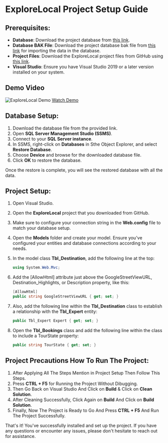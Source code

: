 # ExploreLocal Project Setup Guide

## Prerequisites:

- **Database**: Download the project database from [this link](https://cutt.ly/OwjPXR0Y).
- **Database BAK File**: Download the project database bak file from [this link](https://cutt.ly/DwxXCg3k) for importing the data in the database.
- **Project Files**: Download the ExploreLocal project files from GitHub using [this link](https://cutt.ly/mwkhMEb2).
- **Visual Studio**: Ensure you have Visual Studio 2019 or a later version installed on your system.

## Demo Video

![ExploreLocal Demo](https://img.youtube.com/vi/gUahAt5D2Ek/maxresdefault.jpg)
[Watch Demo](https://www.youtube.com/watch?v=gUahAt5D2Ek&ab_channel=MehrozKhan)


## Database Setup:

1. Download the database file from the provided link.
2. Open **SQL Server Management Studio (SSMS)**.
3. Connect to your **SQL Server instance**.
4. In SSMS, right-click on **Databases** in Sthe Object Explorer, and select **Restore Database**.
5. Choose **Device** and browse for the downloaded database file.
6. Click **OK** to restore the database.

Once the restore is complete, you will see the restored database with all the data.

## Project Setup:

1. Open Visual Studio.
2. Open the **ExploreLocal** project that you downloaded from GitHub.
3. Make sure to configure your connection string in the **Web.config** file to match your database setup.
4. Open the **Models** folder and create your model. Ensure you've configured your entities and database connections according to your needs.
5. In the model class **Tbl_Destination**, add the following line at the top:

   ```csharp
   using System.Web.Mvc;
   ```
6. Add the [AllowHtml] attribute just above the GoogleStreetViewURL, Destination_Highlights, or Description property, like this:
   ```csharp
   [AllowHtml]
   public string GoogleStreetViewURL { get; set; }
   ```
8. Also, add the following line within the **Tbl_Destination** class to establish a relationship with the **Tbl_Expert** entity:
   ```csharp
   public Tbl_Expert Expert { get; set; }
   ```
10. Open the **Tbl_Bookings** class and add the following line within the class to include a TourState property:
      ```csharp
      public string TourState { get; set; }
      ```

## Project Precautions How To Run The Project:   
1. After Applying All The Steps Mention in Project Setup Then Follow This Steps.
2. Press **CTRL + F5** for Running the Project Without Dibugging.
3. Then Go Back on Visual Studio And Click on **Build** & Click on **Clean Solution**.
4. After Cleaning Successfully, Click Again on **Build** And Click on **Build Solution**.
5. Finally, Now The Project is Ready to Go And Press **CTRL + F5** And Run The Project Successfully.

That's it! You've successfully installed and set up the project. If you have any questions or encounter any issues, please don't hesitate to reach out for assistance.